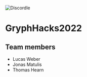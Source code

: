 ![Discordle](https://github.com/[LucasAWeber]/[GryphHacks2022]/Discordle.png?raw=true)
# GryphHacks2022
## Team members
- Lucas Weber
- Jonas Matulis
- Thomas Hearn

